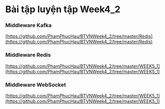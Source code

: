 # Bài tập luyện tập Week4_2
### Middleware Kafka
[https://github.com/PhamPhucHau/BTVNWeek4_2/tree/master/Redis](https://github.com/PhamPhucHau/BTVNWeek4_2/tree/master/Redis)
### Middleware Redis
[https://github.com/PhamPhucHau/BTVNWeek4_2/tree/master/WEEK5_1](https://github.com/PhamPhucHau/BTVNWeek4_2/tree/master/WEEK5_1)
### Middleware WebSocket
[https://github.com/PhamPhucHau/BTVNWeek4_2/tree/master/WEEK5_1](https://github.com/PhamPhucHau/BTVNWeek4_2/tree/master/WEEK5_1)
